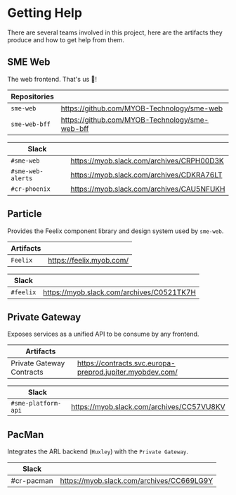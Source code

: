 # Getting Help 

There are several teams involved in this project, here are the artifacts they produce and how to get help from them.

## SME Web

The web frontend. That's us 👋! 

| Repositories | |  
--- | --- 
`sme-web` | https://github.com/MYOB-Technology/sme-web
`sme-web-bff` | https://github.com/MYOB-Technology/sme-web-bff


| Slack | |  
--- | --- 
`#sme-web` | https://myob.slack.com/archives/CRPH00D3K
`#sme-web-alerts` | https://myob.slack.com/archives/CDKRA76LT
`#cr-phoenix` | https://myob.slack.com/archives/CAU5NFUKH

## Particle

Provides the Feelix component library and design system used by `sme-web`.

| Artifacts | |  
--- | --- 
`Feelix` | https://feelix.myob.com/

| Slack | |  
--- | --- 
`#feelix` |https://myob.slack.com/archives/C0521TK7H 

## Private Gateway 

Exposes services as a unified API to be consume by any frontend.

| Artifacts | |  
--- | --- 
Private Gateway Contracts | https://contracts.svc.europa-preprod.jupiter.myobdev.com/

| Slack | |  
--- | --- 
`#sme-platform-api` | https://myob.slack.com/archives/CC57VU8KV

## PacMan

Integrates the ARL backend (`Huxley`) with the `Private Gateway`.

| Slack | |
--- | ---
#cr-pacman | https://myob.slack.com/archives/CC669LG9Y
